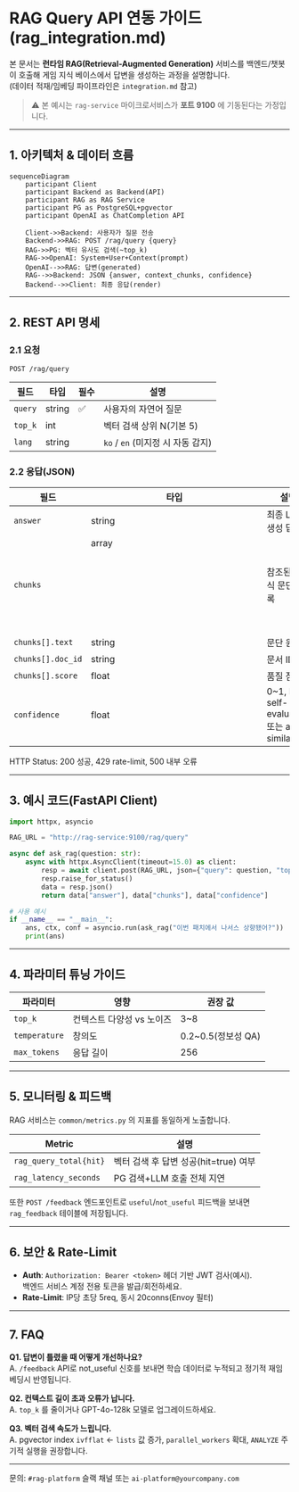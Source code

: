 # RAG Query API 연동 가이드 (rag_integration.md)

본 문서는 **런타임 RAG(Retrieval-Augmented Generation)** 서비스를 백엔드/챗봇이 호출해
게임 지식 베이스에서 답변을 생성하는 과정을 설명합니다.  
(데이터 적재/임베딩 파이프라인은 `integration.md` 참고)

> ⚠️ 본 예시는 `rag-service` 마이크로서비스가 **포트 9100** 에 기동된다는 가정입니다.

---

## 1. 아키텍처 & 데이터 흐름

```mermaid
sequenceDiagram
    participant Client
    participant Backend as Backend(API)
    participant RAG as RAG Service
    participant PG as PostgreSQL+pgvector
    participant OpenAI as ChatCompletion API

    Client->>Backend: 사용자가 질문 전송
    Backend->>RAG: POST /rag/query {query}
    RAG->>PG: 벡터 유사도 검색(~top_k)
    RAG->>OpenAI: System+User+Context(prompt)
    OpenAI-->>RAG: 답변(generated)
    RAG-->>Backend: JSON {answer, context_chunks, confidence}
    Backend-->>Client: 최종 응답(render)
```

---

## 2. REST API 명세

### 2.1 요청

`POST /rag/query`

| 필드 | 타입 | 필수 | 설명 |
| ---- | ---- | ---- | ---- |
| `query` | string | ✅ | 사용자의 자연어 질문 |
| `top_k` | int |  | 벡터 검색 상위 N(기본 5) |
| `lang` | string |  | `ko` / `en` (미지정 시 자동 감지) |

### 2.2 응답(JSON)

| 필드 | 타입 | 설명 |
| ---- | ---- | ---- |
| `answer` | string | 최종 LLM 생성 답변 |
| `chunks` | array<object> | 참조된 지식 문단 목록 |
| `chunks[].text` | string | 문단 원문 |
| `chunks[].doc_id` | string | 문서 ID |
| `chunks[].score` | float | 품질 점수 |
| `confidence` | float | 0~1, LLM self-evaluation 또는 avg similarity |

HTTP Status: 200 성공, 429 rate-limit, 500 내부 오류

---

## 3. 예시 코드(FastAPI Client)

```python
import httpx, asyncio

RAG_URL = "http://rag-service:9100/rag/query"

async def ask_rag(question: str):
    async with httpx.AsyncClient(timeout=15.0) as client:
        resp = await client.post(RAG_URL, json={"query": question, "top_k": 5})
        resp.raise_for_status()
        data = resp.json()
        return data["answer"], data["chunks"], data["confidence"]

# 사용 예시
if __name__ == "__main__":
    ans, ctx, conf = asyncio.run(ask_rag("이번 패치에서 나서스 상향됐어?"))
    print(ans)
```

---

## 4. 파라미터 튜닝 가이드

| 파라미터 | 영향 | 권장 값 |
| --------- | ---- | ------- |
| `top_k` | 컨텍스트 다양성 vs 노이즈 | 3~8 |
| `temperature` | 창의도 | 0.2~0.5(정보성 QA) |
| `max_tokens` | 응답 길이 | 256 |

---

## 5. 모니터링 & 피드백

RAG 서비스는 `common/metrics.py` 의 지표를 동일하게 노출합니다.

| Metric | 설명 |
| ------ | ---- |
| `rag_query_total{hit}` | 벡터 검색 후 답변 성공(hit=true) 여부 |
| `rag_latency_seconds` | PG 검색+LLM 호출 전체 지연 |

또한 `POST /feedback` 엔드포인트로 `useful`/`not_useful` 피드백을 보내면 `rag_feedback` 테이블에 저장됩니다.

---

## 6. 보안 & Rate-Limit

* **Auth**: `Authorization: Bearer <token>` 헤더 기반 JWT 검사(예시).  
  백엔드 서비스 계정 전용 토큰을 발급/회전하세요.
* **Rate-Limit**: IP당 초당 5req, 동시 20conns(Envoy 필터)

---

## 7. FAQ

**Q1. 답변이 틀렸을 때 어떻게 개선하나요?**  
A. `/feedback` API로 not_useful 신호를 보내면 학습 데이터로 누적되고 정기적 재임베딩시 반영됩니다.

**Q2. 컨텍스트 길이 초과 오류가 납니다.**  
A. `top_k` 를 줄이거나 GPT-4o-128k 모델로 업그레이드하세요.

**Q3. 벡터 검색 속도가 느립니다.**  
A. pgvector index `ivfflat` ← `lists` 값 증가, `parallel_workers` 확대, `ANALYZE` 주기적 실행을 권장합니다.

---

문의: `#rag-platform` 슬랙 채널 또는 `ai-platform@yourcompany.com` 